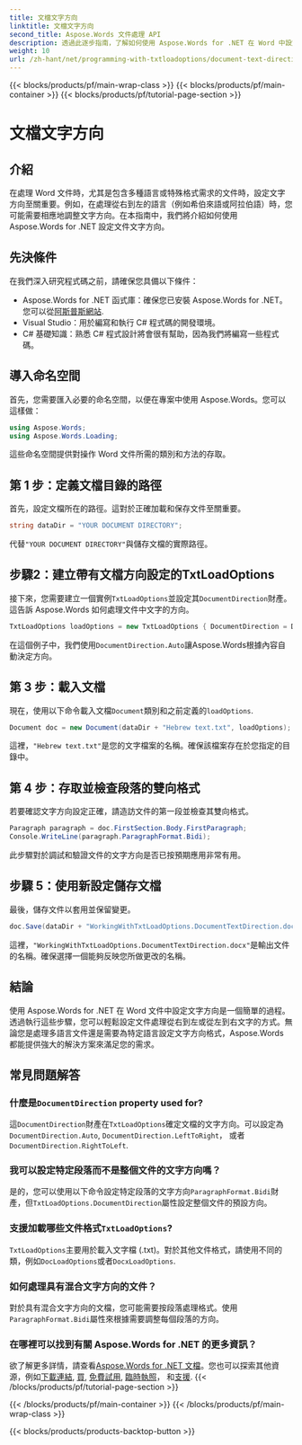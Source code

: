 ```yaml
---
title: 文檔文字方向
linktitle: 文檔文字方向
second_title: Aspose.Words 文件處理 API
description: 透過此逐步指南，了解如何使用 Aspose.Words for .NET 在 Word 中設定文件文字方向。非常適合處理從右到左的語言。
weight: 10
url: /zh-hant/net/programming-with-txtloadoptions/document-text-direction/
---
```


{{< blocks/products/pf/main-wrap-class >}}
{{< blocks/products/pf/main-container >}}
{{< blocks/products/pf/tutorial-page-section >}}

# 文檔文字方向

## 介紹

在處理 Word 文件時，尤其是包含多種語言或特殊格式需求的文件時，設定文字方向至關重要。例如，在處理從右到左的語言（例如希伯來語或阿拉伯語）時，您可能需要相應地調整文字方向。在本指南中，我們將介紹如何使用 Aspose.Words for .NET 設定文件文字方向。 

## 先決條件

在我們深入研究程式碼之前，請確保您具備以下條件：

-  Aspose.Words for .NET 函式庫：確保您已安裝 Aspose.Words for .NET。您可以從[阿斯普斯網站](https://releases.aspose.com/words/net/).
- Visual Studio：用於編寫和執行 C# 程式碼的開發環境。
- C# 基礎知識：熟悉 C# 程式設計將會很有幫助，因為我們將編寫一些程式碼。

## 導入命名空間

首先，您需要匯入必要的命名空間，以便在專案中使用 Aspose.Words。您可以這樣做：

```csharp
using Aspose.Words;
using Aspose.Words.Loading;
```

這些命名空間提供對操作 Word 文件所需的類別和方法的存取。

## 第 1 步：定義文檔目錄的路徑

首先，設定文檔所在的路徑。這對於正確加載和保存文件至關重要。

```csharp
string dataDir = "YOUR DOCUMENT DIRECTORY";
```

代替`"YOUR DOCUMENT DIRECTORY"`與儲存文檔的實際路徑。

## 步驟2：建立帶有文檔方向設定的TxtLoadOptions

接下來，您需要建立一個實例`TxtLoadOptions`並設定其`DocumentDirection`財產。這告訴 Aspose.Words 如何處理文件中文字的方向。

```csharp
TxtLoadOptions loadOptions = new TxtLoadOptions { DocumentDirection = DocumentDirection.Auto };
```

在這個例子中，我們使用`DocumentDirection.Auto`讓Aspose.Words根據內容自動決定方向。

## 第 3 步：載入文檔

現在，使用以下命令載入文檔`Document`類別和之前定義的`loadOptions`.

```csharp
Document doc = new Document(dataDir + "Hebrew text.txt", loadOptions);
```

這裡，`"Hebrew text.txt"`是您的文字檔案的名稱。確保該檔案存在於您指定的目錄中。

## 第 4 步：存取並檢查段落的雙向格式

若要確認文字方向設定正確，請造訪文件的第一段並檢查其雙向格式。

```csharp
Paragraph paragraph = doc.FirstSection.Body.FirstParagraph;
Console.WriteLine(paragraph.ParagraphFormat.Bidi);
```

此步驟對於調試和驗證文件的文字方向是否已按預期應用非常有用。

## 步驟 5：使用新設定儲存文檔

最後，儲存文件以套用並保留變更。

```csharp
doc.Save(dataDir + "WorkingWithTxtLoadOptions.DocumentTextDirection.docx");
```

這裡，`"WorkingWithTxtLoadOptions.DocumentTextDirection.docx"`是輸出文件的名稱。確保選擇一個能夠反映您所做更改的名稱。

## 結論

使用 Aspose.Words for .NET 在 Word 文件中設定文字方向是一個簡單的過程。透過執行這些步驟，您可以輕鬆設定文件處理從右到左或從左到右文字的方式。無論您是處理多語言文件還是需要為特定語言設定文字方向格式，Aspose.Words 都能提供強大的解決方案來滿足您的需求。

## 常見問題解答

### 什麼是`DocumentDirection` property used for?

這`DocumentDirection`財產在`TxtLoadOptions`確定文檔的文字方向。可以設定為`DocumentDirection.Auto`, `DocumentDirection.LeftToRight`， 或者`DocumentDirection.RightToLeft`.

### 我可以設定特定段落而不是整個文件的文字方向嗎？

是的，您可以使用以下命令設定特定段落的文字方向`ParagraphFormat.Bidi`財產，但`TxtLoadOptions.DocumentDirection`屬性設定整個文件的預設方向。

### 支援加載哪些文件格式`TxtLoadOptions`?

`TxtLoadOptions`主要用於載入文字檔 (.txt)。對於其他文件格式，請使用不同的類，例如`DocLoadOptions`或者`DocxLoadOptions`.

### 如何處理具有混合文字方向的文件？

對於具有混合文字方向的文檔，您可能需要按段落處理格式。使用`ParagraphFormat.Bidi`屬性來根據需要調整每個段落的方向。

### 在哪裡可以找到有關 Aspose.Words for .NET 的更多資訊？

欲了解更多詳情，請查看[Aspose.Words for .NET 文檔](https://reference.aspose.com/words/net/)。您也可以探索其他資源，例如[下載連結](https://releases.aspose.com/words/net/), [買](https://purchase.aspose.com/buy), [免費試用](https://releases.aspose.com/), [臨時執照](https://purchase.aspose.com/temporary-license/)， 和[支援](https://forum.aspose.com/c/words/8).
{{< /blocks/products/pf/tutorial-page-section >}}

{{< /blocks/products/pf/main-container >}}
{{< /blocks/products/pf/main-wrap-class >}}

{{< blocks/products/products-backtop-button >}}
